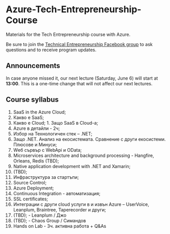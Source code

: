 # Azure-Tech-Entrepreneurship-Course

Materials for the Tech Entrepreneurship course with Azure.

Be sure to join the [Technical Entrepreneurship Facebook group](https://www.facebook.com/groups/660391594061447/) to ask questions and to receive program updates.

## Announcements
In case anyone missed it, our next lecture (Saturday, June 6) will start at **13:00**. This is a one-time change that will not affect our next lectures.

## Course syllabus

1. SaaS in the Azure Cloud;
  1. Какво е SaaS;
  2. Какво е Cloud;
    1. Защо SaaS в Cloud-а;
  3. Azure в детайли - 2ч;
2. Избор на Технологичен стек – .NET;
  1. Защо .NET. Анализ на екосистемата. Сравнение с други екосистеми. Плюсове и Минуси;
  2. Wеб сървър с WebApi и OData;
3. Microservices architecture and background processing - Hangfire, Orleans, Redis (TBD);
4. Native application development with .NET and Xamarin;
5. (TBD);
6. Инфраструктура за стартъпи;
  1. Source Control;
  2. Azure Deployment;
  3. Continuous Integration - автоматизация;
  4. SSL certificates;
7. Интеграции с други cloud услуги в и извън Azure – UserVoice, Leanplum, Braintree, Taperecorder и други;
8. (TBD); - Leanplum / Джо
9. (TBD); - Chaos Group / Симандов
10. Hands on Lab - 3ч. активна работа + Q&As



